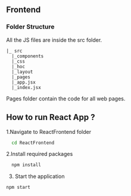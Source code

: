 
## Frontend

### Folder Structure

All the JS files are inside the src folder.
```
|_ src 
  |_components
  |_css
  |_hoc
  |_layout
  |_pages
  |_app.jsx
  |_index.jsx
```
 Pages folder contain the code for all web pages.


## How to run React App ?

1.Navigate to ReactFrontend folder

```bash
  cd ReactFrontend
```
2.Install required packages

```bash
  npm install
```
3. Start the application
```bash
npm start
```

